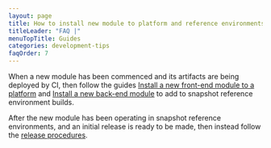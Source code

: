 ```yaml
---
layout: page
title: How to install new module to platform and reference environments
titleLeader: "FAQ |"
menuTopTitle: Guides
categories: development-tips
faqOrder: 7
---
```


When a new module has been commenced and its artifacts are being deployed by CI, then follow the guides [Install a new front-end module to a platform](/guides/install-frontend-module/) and [Install a new back-end module](/guides/install-backend-module/) to add to snapshot reference environment builds.

After the new module has been operating in snapshot reference environments, and an initial release is ready to be made, then instead follow the [release procedures](/guidelines/release-procedures/#add-to-platforms).

